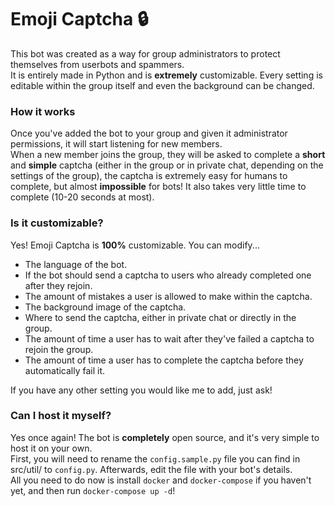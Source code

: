 # Emoji Captcha 🔒
This bot was created as a way for group administrators to protect themselves from userbots and spammers.<br>
It is entirely made in Python and is **extremely** customizable. Every setting is editable within the group itself and even the background can be changed.

### How it works
Once you've added the bot to your group and given it administrator permissions, it will start listening for new members.<br>
When a new member joins the group, they will be asked to complete a **short** and **simple** captcha (either in the group or in private chat, depending on the settings of the group), the captcha is extremely easy for humans to complete, but almost **impossible** for bots! It also takes very little time to complete (10-20 seconds at most).

### Is it customizable?
Yes! Emoji Captcha is **100%** customizable. You can modify...
- The language of the bot.
- If the bot should send a captcha to users who already completed one after they rejoin.
- The amount of mistakes a user is allowed to make within the captcha.
- The background image of the captcha.
- Where to send the captcha, either in private chat or directly in the group.
- The amount of time a user has to wait after they've failed a captcha to rejoin the group.
- The amount of time a user has to complete the captcha before they automatically fail it.

If you have any other setting you would like me to add, just ask!

### Can I host it myself?
Yes once again! The bot is **completely** open source, and it's very simple to host it on your own.<br>
First, you will need to rename the `config.sample.py` file you can find in src/util/ to `config.py`. Afterwards, edit the file with your bot's details.<br>
All you need to do now is install `docker` and `docker-compose` if you haven't yet, and then run `docker-compose up -d`!
